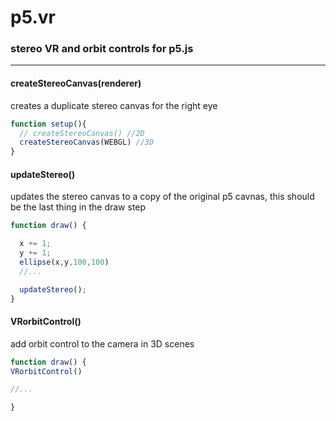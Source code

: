 # p5.vr
### stereo VR and orbit controls for p5.js
---

#### createStereoCanvas(renderer)
creates a duplicate stereo canvas for the right eye

```javascript
function setup(){
  // createStereoCanvas() //2D
  createStereoCanvas(WEBGL) //3D
}

```

#### updateStereo()
updates the stereo canvas to a copy of the original p5 cavnas, this should be the last thing in the draw step
```javascript
function draw() {

  x += 1;
  y += 1;
  ellipse(x,y,100,100)
  //...

  updateStereo();
}
```

#### VRorbitControl()
add orbit control to the camera in 3D scenes
```javascript
function draw() {
VRorbitControl()

//...

}
```